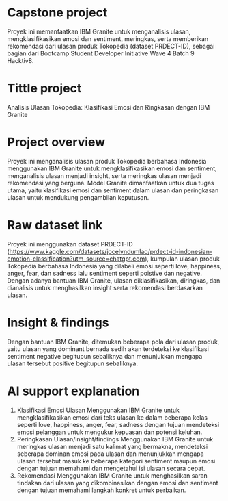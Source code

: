 # Capstone project
  Proyek ini memanfaatkan IBM Granite untuk menganalisis ulasan, mengklasifikasikan emosi dan sentiment, meringkas, serta memberikan rekomendasi dari ulasan produk Tokopedia (dataset PRDECT-ID), sebagai bagian dari   Bootcamp Student Developer Initiative Wave 4 Batch 9 Hacktiv8.
# Tittle project
  Analisis Ulasan Tokopedia: Klasifikasi Emosi dan Ringkasan dengan IBM Granite
# Project overview 
  Proyek ini menganalisis ulasan produk Tokopedia berbahasa Indonesia menggunakan IBM Granite untuk mengklasifikasikan emosi dan sentiment, menganalisis ulasan menjadi insight, serta meringkas ulasan menjadi          rekomendasi yang berguna. Model Granite dimanfaatkan untuk dua tugas utama, yaitu klasifikasi emosi dan sentiment dalam ulasan dan peringkasan ulasan untuk mendukung pengambilan keputusan.
# Raw dataset link
  Proyek ini menggunakan dataset PRDECT-ID (https://www.kaggle.com/datasets/jocelyndumlao/prdect-id-indonesian-emotion-classification?utm_source=chatgpt.com), kumpulan ulasan produk Tokopedia berbahasa Indonesia      yang dilabeli emosi seperti love, happiness, anger, fear, dan sadness lalu sentiment seperti poistive dan negative. Dengan adanya bantuan IBM Granite, ulasan diklasifikasikan, diringkas, dan dianalisis untuk        menghasilkan insight serta rekomendasi berdasarkan ulasan.
# Insight & findings
  Dengan bantuan IBM Granite, ditemukan beberapa pola dari ulasan produk, yaitu ulasan yang dominant bernada sedih akan terdeteksi ke klasifikasi sentiment negative begitupun sebaliknya dan menunjukkan mengapa        ulasan tersebut positive begitupun sebaliknya. 
# AI support explanation
  1. Klasifikasi Emosi Ulasan
     Menggunakan IBM Granite untuk mengklasifikasikan emosi dari teks ulasan ke dalam beberapa kelas seperti love, happiness, anger, fear, sadness dengan tujuan mendeteksi emosi pelanggan untuk mengukur kepuasan dan potensi           keluhan.
  2. Peringkasan Ulasan/insight/findings
     Menggunakan IBM Granite untuk meringkas ulasan menjadi satu kalimat yang bermakna, mendeteksi seberapa dominan emosi pada ulasan dan menunjukkan mengapa ulasan tersebut masuk ke beberapa kategori sentiment          maupun emosi dengan tujuan memahami dan mengetahui isi ulasan secara cepat.
  3. Rekomendasi
     Menggunakan IBM Granite untuk menghasilkan saran tindakan dari ulasan yang dikombinasikan dengan emosi dan sentiment dengan tujuan memahami langkah konkret untuk perbaikan.

